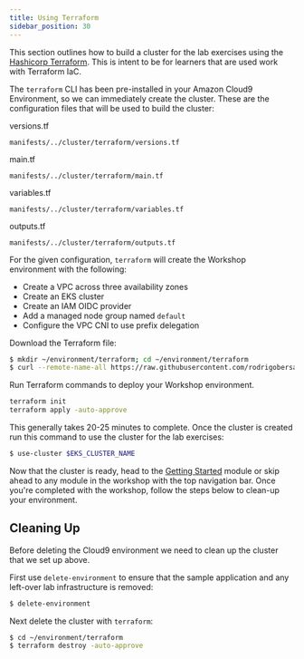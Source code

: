 ```yaml
---
title: Using Terraform
sidebar_position: 30
---
```


This section outlines how to build a cluster for the lab exercises using the [Hashicorp Terraform](https://developer.hashicorp.com/terraform). This is intent to be for learners that are used work with Terraform IaC.

The `terraform` CLI has been pre-installed in your Amazon Cloud9 Environment, so we can immediately create the cluster. These are the configuration files that will be used to build the cluster:

versions.tf
```hcl
manifests/../cluster/terraform/versions.tf
```

main.tf
```hcl
manifests/../cluster/terraform/main.tf
```

variables.tf
```hcl
manifests/../cluster/terraform/variables.tf
```

outputs.tf
```hcl
manifests/../cluster/terraform/outputs.tf
```

For the given configuration, `terraform` will create the Workshop environment with the following:
- Create a VPC across three availability zones
- Create an EKS cluster
- Create an IAM OIDC provider
- Add a managed node group named `default`
- Configure the VPC CNI to use prefix delegation

Download the Terraform file:

```bash test=false
$ mkdir ~/environment/terraform; cd ~/environment/terraform
$ curl --remote-name-all https://raw.githubusercontent.com/rodrigobersa/eks-workshop-v2/cluster/terraform/cluster/terraform/{main.tf,variables.tf,versions.tf,outputs.tf}
```

Run Terraform commands to deploy your Workshop environment.

```bash test=false
terraform init
terraform apply -auto-approve
```

This generally takes 20-25 minutes to complete. Once the cluster is created run this command to use the cluster for the lab exercises:

```bash test=false
$ use-cluster $EKS_CLUSTER_NAME
```

Now that the cluster is ready, head to the [Getting Started](/docs/introduction/getting-started) module or skip ahead to any module in the workshop with the top navigation bar. Once you're completed with the workshop, follow the steps below to clean-up your environment.

## Cleaning Up

Before deleting the Cloud9 environment we need to clean up the cluster that we set up above.

First use `delete-environment` to ensure that the sample application and any left-over lab infrastructure is removed:

```bash test=false
$ delete-environment
```

Next delete the cluster with `terraform`:

```bash test=false
$ cd ~/environment/terraform
$ terraform destroy -auto-approve
```